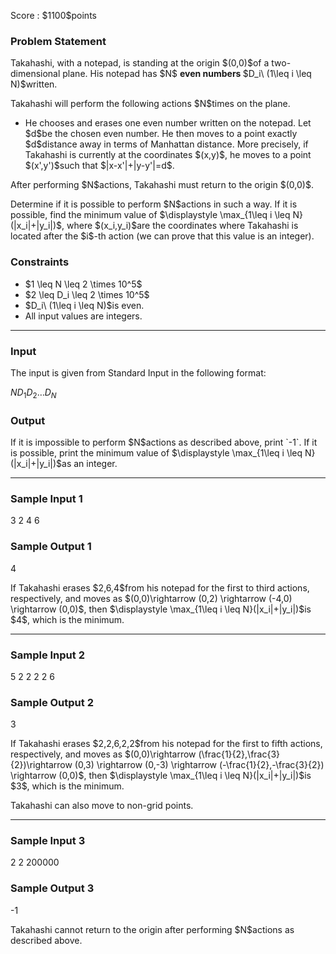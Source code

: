 
<div>

<span>

<span>

<p>
Score : $1100$points
</p>

<div>

<section>

### **Problem Statement**

<p>
Takahashi, with a notepad, is standing at the origin $(0,0)$of a two-dimensional plane. His notepad has $N$
<b>
even numbers
</b>
$D_i\ (1\leq i \leq N)$written.
</p>

<p>
Takahashi will perform the following actions $N$times on the plane.
</p>

<ul>

<li>
He chooses and erases one even number written on the notepad. Let $d$be the chosen even number. He then moves to a point exactly $d$distance away in terms of Manhattan distance. More precisely, if Takahashi is currently at the coordinates $(x,y)$, he moves to a point $(x',y')$such that $|x-x'|+|y-y'|=d$.
</li>

</ul>

<p>
After performing $N$actions, Takahashi must return to the origin $(0,0)$.
</p>

<p>
Determine if it is possible to perform $N$actions in such a way. If it is possible, find the minimum value of $\displaystyle \max_{1\leq i \leq N}(|x_i|+|y_i|)$, where $(x_i,y_i)$are the coordinates where Takahashi is located after the $i$-th action (we can prove that this value is an integer).
</p>

</section>

</div>

<div>

<section>

### **Constraints**

<ul>

<li>
$1 \leq N \leq 2 \times 10^5$
</li>

<li>
$2 \leq D_i \leq 2 \times 10^5$
</li>

<li>
$D_i\ (1\leq i \leq N)$is even.
</li>

<li>
All input values are integers.
</li>

</ul>

</section>

</div>

---

<div>

<div>

<section>

### **Input**

<p>
The input is given from Standard Input in the following format:
</p>

<div>

$N$$D_1$$D_2$$\dots$$D_N$
</div>

</section>

</div>

<div>

<section>

### **Output**

<p>
If it is impossible to perform $N$actions as described above, print `-1`. If it is possible, print the minimum value of $\displaystyle \max_{1\leq i \leq N}(|x_i|+|y_i|)$as an integer.
</p>

</section>

</div>

</div>

---

<div>

<section>

### **Sample Input 1**

<div>

3
2 4 6

</div>

</section>

</div>

<div>

<section>

### **Sample Output 1**

<div>

4

</div>

<p>
If Takahashi erases $2,6,4$from his notepad for the first to third actions, respectively, and moves as $(0,0)\rightarrow (0,2) \rightarrow (-4,0) \rightarrow (0,0)$, then $\displaystyle \max_{1\leq i \leq N}(|x_i|+|y_i|)$is $4$, which is the minimum.
</p>

</section>

</div>

---

<div>

<section>

### **Sample Input 2**

<div>

5
2 2 2 2 6

</div>

</section>

</div>

<div>

<section>

### **Sample Output 2**

<div>

3

</div>

<p>
If Takahashi erases $2,2,6,2,2$from his notepad for the first to fifth actions, respectively, and moves as $(0,0)\rightarrow (\frac{1}{2},\frac{3}{2})\rightarrow (0,3) \rightarrow (0,-3) \rightarrow (-\frac{1}{2},-\frac{3}{2}) \rightarrow (0,0)$, then $\displaystyle \max_{1\leq i \leq N}(|x_i|+|y_i|)$is $3$, which is the minimum.
</p>

<p>
Takahashi can also move to non-grid points.
</p>

</section>

</div>

---

<div>

<section>

### **Sample Input 3**

<div>

2
2 200000

</div>

</section>

</div>

<div>

<section>

### **Sample Output 3**

<div>

-1

</div>

<p>
Takahashi cannot return to the origin after performing $N$actions as described above.
</p>

</section>

</div>

</span>

</span>

</div>
